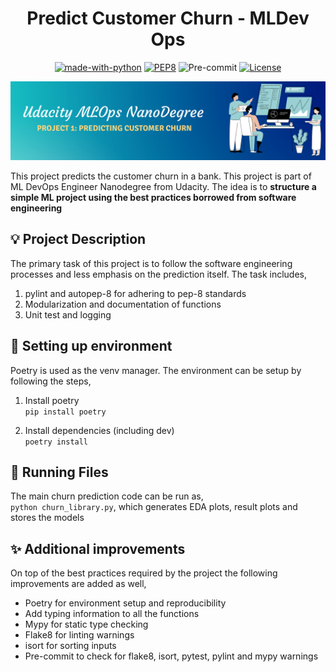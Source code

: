 <div align='center'>

# Predict Customer Churn - MLDev Ops

[![made-with-python](https://img.shields.io/badge/Made%20with-Python-1f425f.svg)](https://www.python.org/)
[![PEP8](https://img.shields.io/badge/code%20style-pep8-orange.svg)](https://www.python.org/dev/peps/pep-0008/)
![Pre-commit](https://img.shields.io/badge/pre--commit-enabled-informational?logo=pre-commit&logoColor=white)
[![License](https://img.shields.io/badge/License-MIT-informational.svg)](https://github.com/adiamaan92/modi-speech-scrapper/blob/master/MIT-LICENSE.txt)

</div>

![project1](/cover.png)

This project predicts the customer churn in a bank. This project is part of ML DevOps Engineer Nanodegree from Udacity. The idea is to **structure a simple ML project using the best practices borrowed from software engineering**

## 💡 Project Description

The primary task of this project is to follow the software engineering processes and less emphasis on the prediction itself. The task includes,
1. pylint and autopep-8 for adhering to pep-8 standards
2. Modularization and documentation of functions
3. Unit test and logging


## 🧰 Setting up environment

Poetry is used as the venv manager. The environment can be setup by following the steps,

1. Install poetry  
`pip install poetry`

2. Install dependencies (including dev)  
`poetry install`

## 🏃 Running Files

The main churn prediction code can be run as,  
`python churn_library.py`, which generates EDA plots, result plots and stores the models


## ✨ Additional improvements

On top of the best practices required by the project the following improvements are added as well,

- Poetry for environment setup and reproducibility
- Add typing information to all the functions
- Mypy for static type checking
- Flake8 for linting warnings
- isort for sorting inputs
- Pre-commit to check for flake8, isort, pytest, pylint and mypy warnings
